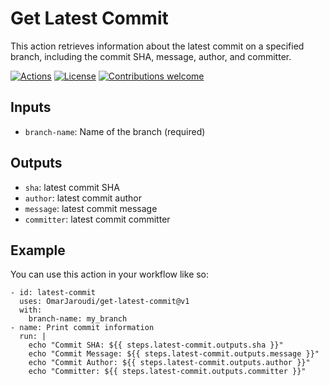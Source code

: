# Get Latest Commit

This action retrieves information about the latest commit on a specified branch, including the commit SHA, message, author, and committer.

[![Actions](https://github.com/actions/javascript-action/workflows/units-test/badge.svg)](https://github.com/OmarJaroudi/get-latest-commit/actions/workflows/test.yml?query=branch%3Amain)
[![License](https://img.shields.io/github/license/OmarJaroudi/get-latest-commit)](./LICENSE)
[![Contributions welcome](https://img.shields.io/badge/contributions-welcome-brightgreen.svg)](https://github.com/OmarJaroudi/get-latest-commit/issues)

## Inputs
- `branch-name`: Name of the branch (required) 

## Outputs
- `sha`: latest commit SHA
- `author`: latest commit author
- `message`: latest commit message
- `committer`: latest commit committer

## Example

You can use this action in your workflow like so:

```
- id: latest-commit
  uses: OmarJaroudi/get-latest-commit@v1
  with:
    branch-name: my_branch
- name: Print commit information
  run: |
    echo "Commit SHA: ${{ steps.latest-commit.outputs.sha }}"
    echo "Commit Message: ${{ steps.latest-commit.outputs.message }}"
    echo "Commit Author: ${{ steps.latest-commit.outputs.author }}"
    echo "Committer: ${{ steps.latest-commit.outputs.committer }}"
```